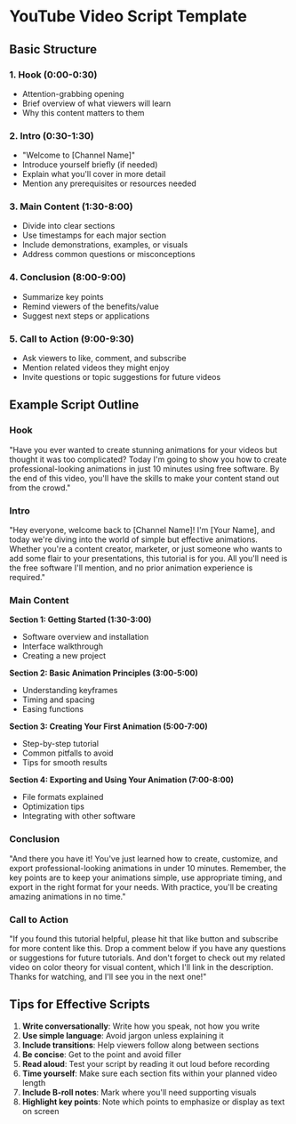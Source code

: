 # YouTube Video Script Template

## Basic Structure

### 1. Hook (0:00-0:30)
- Attention-grabbing opening
- Brief overview of what viewers will learn
- Why this content matters to them

### 2. Intro (0:30-1:30)
- "Welcome to [Channel Name]"
- Introduce yourself briefly (if needed)
- Explain what you'll cover in more detail
- Mention any prerequisites or resources needed

### 3. Main Content (1:30-8:00)
- Divide into clear sections
- Use timestamps for each major section
- Include demonstrations, examples, or visuals
- Address common questions or misconceptions

### 4. Conclusion (8:00-9:00)
- Summarize key points
- Remind viewers of the benefits/value
- Suggest next steps or applications

### 5. Call to Action (9:00-9:30)
- Ask viewers to like, comment, and subscribe
- Mention related videos they might enjoy
- Invite questions or topic suggestions for future videos

## Example Script Outline

### Hook
"Have you ever wanted to create stunning animations for your videos but thought it was too complicated? Today I'm going to show you how to create professional-looking animations in just 10 minutes using free software. By the end of this video, you'll have the skills to make your content stand out from the crowd."

### Intro
"Hey everyone, welcome back to [Channel Name]! I'm [Your Name], and today we're diving into the world of simple but effective animations. Whether you're a content creator, marketer, or just someone who wants to add some flair to your presentations, this tutorial is for you. All you'll need is the free software I'll mention, and no prior animation experience is required."

### Main Content
**Section 1: Getting Started (1:30-3:00)**
- Software overview and installation
- Interface walkthrough
- Creating a new project

**Section 2: Basic Animation Principles (3:00-5:00)**
- Understanding keyframes
- Timing and spacing
- Easing functions

**Section 3: Creating Your First Animation (5:00-7:00)**
- Step-by-step tutorial
- Common pitfalls to avoid
- Tips for smooth results

**Section 4: Exporting and Using Your Animation (7:00-8:00)**
- File formats explained
- Optimization tips
- Integrating with other software

### Conclusion
"And there you have it! You've just learned how to create, customize, and export professional-looking animations in under 10 minutes. Remember, the key points are to keep your animations simple, use appropriate timing, and export in the right format for your needs. With practice, you'll be creating amazing animations in no time."

### Call to Action
"If you found this tutorial helpful, please hit that like button and subscribe for more content like this. Drop a comment below if you have any questions or suggestions for future tutorials. And don't forget to check out my related video on color theory for visual content, which I'll link in the description. Thanks for watching, and I'll see you in the next one!"

## Tips for Effective Scripts

1. **Write conversationally**: Write how you speak, not how you write
2. **Use simple language**: Avoid jargon unless explaining it
3. **Include transitions**: Help viewers follow along between sections
4. **Be concise**: Get to the point and avoid filler
5. **Read aloud**: Test your script by reading it out loud before recording
6. **Time yourself**: Make sure each section fits within your planned video length
7. **Include B-roll notes**: Mark where you'll need supporting visuals
8. **Highlight key points**: Note which points to emphasize or display as text on screen